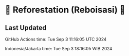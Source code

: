 
# 🌳 Reforestation (Reboisasi) 🌲

## Last Updated

GitHub Actions time: Tue Sep  3 11:16:05 UTC 2024

Indonesia/Jakarta time: Tue Sep  3 18:16:05 WIB 2024
